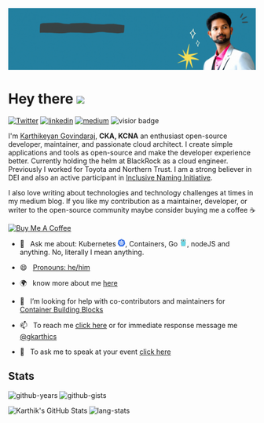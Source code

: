 <img src="./banner.gif">

# Hey there <img src="https://media.giphy.com/media/hvRJCLFzcasrR4ia7z/giphy.gif" width="25px">
[![Twitter][twitter-badge]][Twitter] [![linkedin][linkedin-badge]][linkedin] [![medium][medium-badge]][medium] ![visior badge]

I'm [Karthikeyan Govindaraj](http://karthikeyan-govindaraj.netlify.app/), <b>CKA, KCNA</b> an enthusiast open-source developer, maintainer, and passionate cloud architect. I create simple applications and tools as open-source and make the developer experience better. Currently holding the helm at BlackRock as a cloud engineer. Previously I worked for Toyota and Northern Trust. I am a strong believer in DEI and also an active participant in [Inclusive Naming Initiative](https://inclusivenaming.org).

I also love writing about technologies and technology challenges at times in my medium blog. If you like my contribution as a maintainer, developer, or writer to the open-source community maybe consider buying me a coffee ☕️

<a href="https://www.buymeacoffee.com/gkarthiks" target="_blank"><img src="https://cdn.buymeacoffee.com/buttons/v2/default-red.png" alt="Buy Me A Coffee" width="125" ></a>


* 💬&nbsp;&nbsp;&nbsp;Ask me about: Kubernetes <img src="./kubernetes.png" width="15">, Containers, Go <img src="./golang.png" width="15">, nodeJS and anything. No, literally I mean anything.
* 😄&nbsp;&nbsp;&nbsp;[Pronouns: he/him](http://pronoun.is/he)

* 🌍&nbsp;&nbsp;&nbsp;know more about me [here](https://karthikeyan-govindaraj.netlify.app/)
* 🤔&nbsp;&nbsp;&nbsp;I’m looking for help with co-contributors and maintainers for [Container Building Blocks](https://github.com/Container-Building-Blocks/)
* 📫&nbsp;&nbsp;&nbsp;To reach me [click here](https://karthikeyan-govindaraj.netlify.app/#contact) or for immediate response message me [@gkarthics](https://twitter.com/gkarthics)
* 🎤&nbsp;&nbsp;&nbsp;To ask me to speak at your event [click here](https://www.cncf.io/speaker/gkarthiks/)


<!-- * 📧&nbsp;&nbsp;&nbsp;Shoot me an email if you got anything interesting to discuss -->

## Stats

![github-years]
![github-gists]

![Karthik's GitHub Stats]
![lang-stats]

<!-- ![Karthik's GitHub Stats](https://github-readme-stats.vercel.app/api?username=gkarthiks&count_private=true&include_all_commits=true&show_icons=true) -->




[twitter-badge]: https://img.shields.io/twitter/url?label=@gkarthics&style=social&url=https%3A%2F%2Ftwitter.com%2Fgkarthics
[Twitter]: https://twitter.com/gkarthics

[linkedin-badge]: https://img.shields.io/badge/linkedin-%230077B5.svg?&logoColor=white&logo=linkedin&style=flat
[linkedin]: https://www.linkedin.com/in/gkarthiks/

[medium-badge]: https://img.shields.io/badge/blog-Medium-black
[medium]: https://medium.com/@github.gkarthiks

[github-years]: https://badges.pufler.dev/years/DirtyCajunRice?style=flat&label=Github%20Years&color=blue
[github-gists]: https://badges.pufler.dev/gists/gkarthiks

[lang-stats]: https://github-readme-stats.vercel.app/api/top-langs/?username=gkarthiks&layout=compact&theme=dracula&hide_title=true

[Karthik's GitHub Stats]: https://github-readme-stats.vercel.app/api?username=gkarthiks&count_private=true&show_icons=true&theme=dracula&include_all_commits=true&hide_title=true

[visior badge]: https://visitor-badge.glitch.me/badge?page_id=gkarthiks.gkarthiks
